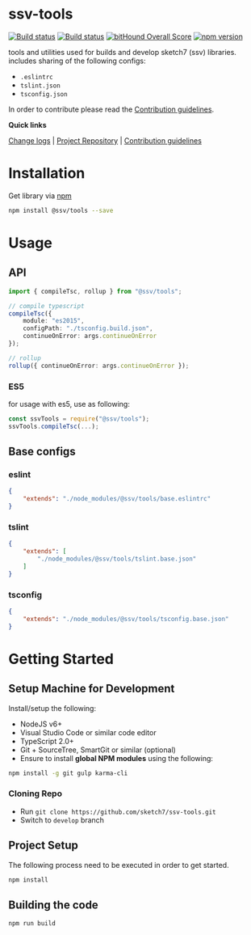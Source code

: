 [projectUri]: https://github.com/sketch7/ssv-tools
[projectGit]: https://github.com/sketch7/ssv-tools.git
[changeLog]: ./doc/CHANGELOG.md

[contribWiki]: ./doc/CONTRIBUTION.md
[releaseWorkflowWiki]: ./doc/RELEASE-WORKFLOW.md

[npm]: https://www.npmjs.com

# ssv-tools
[![Build status](https://ci.appveyor.com/api/projects/status/2e0an5hvxtfs08mf?svg=true)](https://ci.appveyor.com/project/chiko/ssv-tools)
[![Build status](https://ci.appveyor.com/api/projects/status/2e0an5hvxtfs08mf/branch/master?svg=true)](https://ci.appveyor.com/project/chiko/ssv-tools/branch/master)
[![bitHound Overall Score](https://www.bithound.io/github/sketch7/ssv-tools/badges/score.svg)](https://www.bithound.io/github/sketch7/ssv-tools)
[![npm version](https://badge.fury.io/js/ssv-tools.svg)](https://badge.fury.io/js/ssv-tools)

tools and utilities used for builds and develop sketch7 (ssv) libraries.
includes sharing of the following configs:
 - `.eslintrc`
 - `tslint.json`
 - `tsconfig.json`


In order to contribute please read the [Contribution guidelines][contribWiki].

**Quick links**

[Change logs][changeLog] | [Project Repository][projectUri] | [Contribution guidelines][contribWiki]

# Installation

Get library via [npm]
```bash
npm install @ssv/tools --save
```

# Usage

## API

```ts
import { compileTsc, rollup } from "@ssv/tools";

// compile typescript
compileTsc({
    module: "es2015",
    configPath: "./tsconfig.build.json",
    continueOnError: args.continueOnError
});

// rollup
rollup({ continueOnError: args.continueOnError });
```


### ES5
for usage with es5, use as following:

```ts
const ssvTools = require("@ssv/tools");
ssvTools.compileTsc(...);
```

## Base configs

### eslint
```json
{
    "extends": "./node_modules/@ssv/tools/base.eslintrc"
}
```

### tslint
```json
{
    "extends": [
        "./node_modules/@ssv/tools/tslint.base.json"
    ]
}
```

### tsconfig
```json
{
    "extends": "./node_modules/@ssv/tools/tsconfig.base.json"
}
```

# Getting Started

## Setup Machine for Development
Install/setup the following:

- NodeJS v6+
- Visual Studio Code or similar code editor
- TypeScript 2.0+
- Git + SourceTree, SmartGit or similar (optional)
- Ensure to install **global NPM modules** using the following:


```bash
npm install -g git gulp karma-cli
```


### Cloning Repo

- Run `git clone https://github.com/sketch7/ssv-tools.git`
- Switch to `develop` branch


## Project Setup
The following process need to be executed in order to get started.

```bash
npm install
```


## Building the code

```
npm run build
```